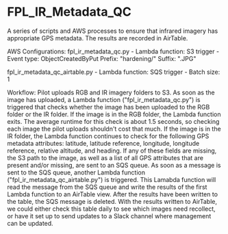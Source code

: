 # FPL_IR_Metadata_QC
 A series of scripts and AWS processes to ensure that infrared imagery has appropriate GPS metadata. The results are recorded in AirTable. 
 
 AWS Configurations:
 fpl_ir_metadata_qc.py - Lambda function:
    S3 trigger - Event type: ObjectCreatedByPut
                 Prefix: "hardening/"
                 Suffix: ".JPG"
 
 fpl_ir_metadata_qc_airtable.py - Lambda function:
    SQS trigger - Batch size: 1

Workflow:
Pilot uploads RGB and IR imagery folders to S3. As soon as the image has uploaded, a Lambda function ("fpl_ir_metadata_qc.py") is triggered that checks whether the image has been uploaded to the RGB folder or the IR folder. If the image is in the RGB folder, the Lambda function exits. The average runtime for this check is about 1.5 seconds, so checking each image the pilot uploads shouldn't cost that much. If the image is in the IR folder, the Lambda function continues to check for the following GPS metadata attributes: latitude, latitude reference, longitude, longitude reference, relative altitude, and heading. If any of these fields are missing, the S3 path to the image, as well as a list of all GPS attributes that are present and/or missing, are sent to an SQS queue. As soon as a message is sent to the SQS queue, another Lambda function ("fpl_ir_metadata_qc_airtable.py") is triggered. This Lamabda function will read the message from the SQS queue and write the results of the first Lambda function to an AirTable view. After the results have been written to the table, the SQS message is deleted. With the results written to AirTable, we could either check this table daily to see which images need recollect, or have it set up to send updates to a Slack channel where management can be updated. 
